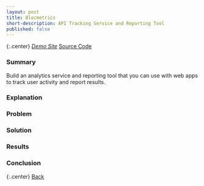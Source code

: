 ```yaml
---
layout: post
title: Blocmetrics
short-description: API Tracking Service and Reporting Tool
published: false
---
```


{:.center}
<a class="button" href="http://blocmetrics-noel123iamme.heroku.com" target="_blank"><i class="fa fa-cloud"> Demo Site</i></a> <a class="button" href="https://github.com/{{ site.theme.github }}/blocmetrics" target="_blank"><i class="fa fa-fw fa-github"></i> Source Code</a>

### Summary

Build an analytics service and reporting tool that you can use with web apps to track user activity and report results.

### Explanation



### Problem



### Solution



### Results



### Conclusion


{:.center}
<a class="button" href="{{ site.baseurl }}/4_portfolio.html"><i class="fa fa-hand-o-left"></i> Back</a>
